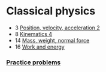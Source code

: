 # Classical physics

- 3 [Position, velocity, acceleration 2](position-velocity-accelaration-2)
- 8 [Kinematics 4](kinematics-4)
- 14 [Mass, weight, normal force](mass-weight-normal-force)
- 16 [Work and energy](work-and-energy)

### [Practice problems](practice-problems/index)
